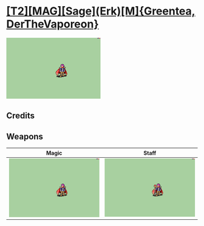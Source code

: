 # [\[T2\]\[MAG\]\[Sage\]\(Erk\)\[M\]{Greentea, DerTheVaporeon}](../%5BT2%5D%5BMAG%5D%5BSage%5D(Erk)%5BM%5D%7BGreentea,%20DerTheVaporeon%7D)

<img src="./6.%20Magic/Magic_000.png" alt="[T2][MAG][Sage](Erk)[M]{Greentea, DerTheVaporeon} standing" />

## Credits



## Weapons


|Magic |Staff |
|  :---: | :---: |
| <img alt="Magic animation" src="./6.%20Magic/Magic.gif" /> | <img alt="Staff animation" src="./7.%20Staff/Staff.gif" /> |
